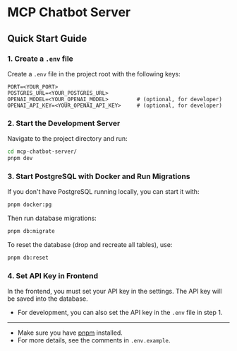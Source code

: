 
# MCP Chatbot Server

## Quick Start Guide

### 1. Create a `.env` file
Create a `.env` file in the project root with the following keys:

```
PORT=<YOUR_PORT>
POSTGRES_URL=<YOUR_POSTGRES_URL>
OPENAI_MODEL=<YOUR_OPENAI_MODEL>         # (optional, for developer)
OPENAI_API_KEY=<YOUR_OPENAI_API_KEY>     # (optional, for developer)
```

### 2. Start the Development Server
Navigate to the project directory and run:

```bash
cd mcp-chatbot-server/
pnpm dev
```


### 3. Start PostgreSQL with Docker and Run Migrations
If you don't have PostgreSQL running locally, you can start it with:

```bash
pnpm docker:pg
```

Then run database migrations:

```bash
pnpm db:migrate
```

To reset the database (drop and recreate all tables), use:

```bash
pnpm db:reset
```

### 4. Set API Key in Frontend
In the frontend, you must set your API key in the settings. The API key will be saved into the database.

- For development, you can also set the API key in the `.env` file in step 1.

---

- Make sure you have [pnpm](https://pnpm.io/) installed.
- For more details, see the comments in `.env.example`.
